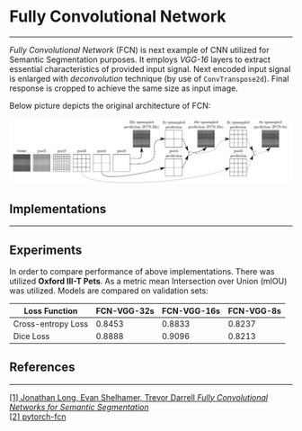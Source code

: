 # Fully Convolutional Network
___

_Fully Convolutional Network_ (FCN) is next example of CNN utilized for Semantic Segmentation purposes.
It employs _VGG-16_ layers to extract essential characteristics of provided input signal. 
Next encoded input signal is enlarged with _deconvolution_ technique (by use of `ConvTranspose2d`).
Final response is cropped to achieve the same size as input image.

Below picture depicts the original architecture of FCN:

![Architcture](pictures/architecture.png)


## Implementations
___


## Experiments

In order to compare performance of above implementations. There was utilized __Oxford III-T Pets__.
As a metric mean Intersection over Union (mIOU) was utilized. Models are compared on validation sets:

| __Loss Function__  | __FCN-VGG-32s__ | __FCN-VGG-16s__ | __FCN-VGG-8s__ |
|--------------------|-----------------|-----------------|----------------| 
| Cross-entropy Loss | 0.8453          | 0.8833          | 0.8237         | 
| Dice Loss          | 0.8888          | 0.9096          | 0.8213         |


## References
___
[[1] Jonathan Long, Evan Shelhamer, Trevor Darrell _Fully Convolutional Networks for Semantic Segmentation_](https://arxiv.org/pdf/1411.4038)  
[[2] pytorch-fcn](https://github.com/wkentaro/pytorch-fcn/tree/main)
